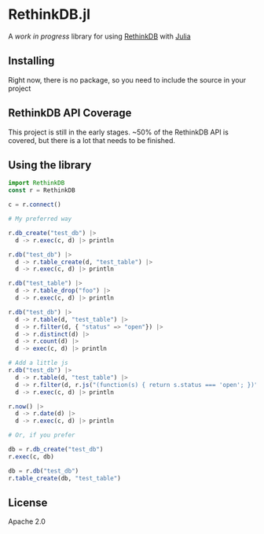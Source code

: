 # RethinkDB.jl

A _work in progress_ library for using [RethinkDB](https://rethinkdb.com) with [Julia](http://julialang.org)

## Installing

Right now, there is no package, so you need to include the source in your project

## RethinkDB API Coverage

This project is still in the early stages. ~50% of the RethinkDB API is covered,
but there is a lot that needs to be finished.

## Using the library

```julia
import RethinkDB
const r = RethinkDB

c = r.connect()

# My preferred way

r.db_create("test_db") |>
  d -> r.exec(c, d) |> println

r.db("test_db") |>
  d -> r.table_create(d, "test_table") |>
  d -> r.exec(c, d) |> println

r.db("test_table") |>
  d -> r.table_drop("foo") |>
  d -> r.exec(c, d) |> println

r.db("test_db") |>
  d -> r.table(d, "test_table") |>
  d -> r.filter(d, { "status" => "open"}) |>
  d -> r.distinct(d) |>
  d -> r.count(d) |>
  d -> exec(c, d) |> println

# Add a little js
r.db("test_db") |>
  d -> r.table(d, "test_table") |>
  d -> r.filter(d, r.js("(function(s) { return s.status === 'open'; })")) |>
  d -> r.exec(c, d) |> println

r.now() |>
  d -> r.date(d) |>
  d -> r.exec(c, d) |> println

# Or, if you prefer

db = r.db_create("test_db")
r.exec(c, db)

db = r.db("test_db")
r.table_create(db, "test_table")

```

## License

Apache 2.0
